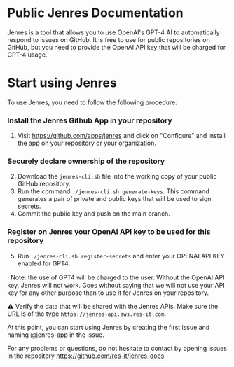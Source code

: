# Public Jenres Documentation

Jenres is a tool that allows you to use OpenAI's GPT-4 AI to automatically respond to issues on GitHub.
It is free to use for public repositories on GitHub, but you need to provide the OpenAI API key that will be charged for GPT-4 usage.

# Start using Jenres
To use Jenres, you need to follow the following procedure:

### Install the Jenres Github App in your repository
1. Visit https://github.com/apps/jenres and click on "Configure" and install the app on your repository or your organization.

### Securely declare ownership of the repository
2. Download the `jenres-cli.sh` file into the working copy of your public GitHub repository.
3. Run the command `./jenres-cli.sh generate-keys`. This command generates a pair of private and public keys that will be used to sign secrets.
4. Commit the public key and push on the main branch.

### Register on Jenres your OpenAI API key to be used for this repository 
5. Run `./jenres-cli.sh register-secrets` and enter your OPENAI API KEY enabled for GPT4.

ℹ️ Note: the use of GPT4 will be charged to the user. Without the OpenAI API key, Jenres will not work. Goes without saying that we will not use your API key for any other purpose than to use it for Jenres on your repository.

⚠️ Verify the data that will be shared with the Jenres APIs. Make sure the URL is of the type `https://jenres-api.aws.res-it.com`.

At this point, you can start using Jenres by creating the first issue and naming @jenres-app in the issue.

For any problems or questions, do not hesitate to contact by opening issues in the repository https://github.com/res-it/jenres-docs
